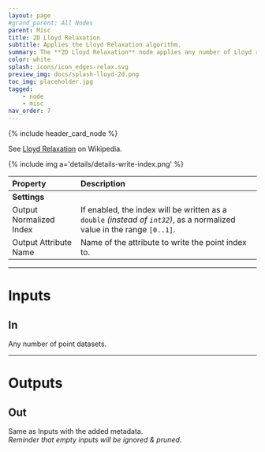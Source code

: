 ```yaml
---
layout: page
#grand_parent: All Nodes
parent: Misc
title: 2D Lloyd Relaxation
subtitle: Applies the Lloyd Relaxation algorithm.
summary: The **2D Lloyd Relaxation** node applies any number of Lloyd relaxation passes, in 2D space.
color: white
splash: icons/icon_edges-relax.svg
preview_img: docs/splash-lloyd-2d.png
toc_img: placeholder.jpg
tagged: 
    - node
    - misc
nav_order: 7
---
```


{% include header_card_node %}

See [Lloyd Relaxation](https://en.wikipedia.org/wiki/Lloyd%27s_algorithm) on Wikipedia.

{% include img a='details/details-write-index.png' %} 

| Property       | Description          |
|:-------------|:------------------|
|**Settings**||
| Output Normalized Index           | If enabled, the index will be written as a `double` *(instead of `int32`)*, as a normalized value in the range `[0..1]`.  |
| Output Attribute Name           | Name of the attribute to write the point index to. |

---
# Inputs
## In
Any number of point datasets.

---
# Outputs
## Out
Same as Inputs with the added metadata.  
*Reminder that empty inputs will be ignored & pruned*.